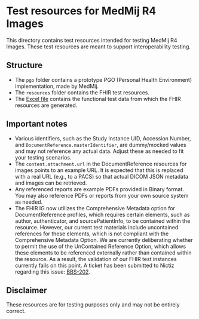 # Test resources for MedMij R4 Images  

This directory contains test resources intended for testing MedMij R4 Images. These test resources are meant to support interoperability testing.

## Structure  
- The `pgo` folder contains a prototype PGO (Personal Health Environment) implementation, made by MedMij.
- The `resources` folder contains the FHIR test resources.
- The [Excel file](https://github.com/Stichting-MedMij/MedMij-R4-Images/blob/1.0.0-alpha.3/test/Testdata_MedMij_Beeldbeschikbaarheid_1.0.0-alpha.3.xlsx) contains the functional test data from which the FHIR resources are generated.

## Important notes
- Various identifiers, such as the Study Instance UID, Accession Number, and `DocumentReference.masterIdentifier`, are dummy/mocked values and may not reference any actual data. Adjust these as needed to fit your testing scenarios.
- The `content.attachment.url` in the DocumentReference resources for images points to an example URL. It is expected that this is replaced with a real URL (e.g., to a PACS) so that actual DICOM JSON metadata and images can be retrieved.  
- Any referenced reports are example PDFs provided in Binary format. You may also reference PDFs or reports from your own source system as needed.
- The FHIR IG now utilizes the Comprehensive Metadata option for DocumentReference profiles, which requires certain elements, such as author, authenticator, and sourcePatientInfo, to be contained within the resource. However, our current test materials include uncontained references for these elements, which is not compliant with the Comprehensive Metadata Option. We are currently deliberating whether to permit the use of the UnContained Reference Option, which allows these elements to be referenced externally rather than contained within the resource. As a result, the validation of our FHIR test instances currently fails on this point.
A ticket has been submitted to Nictiz regarding this issue: [BBS-202](https://nictiz.atlassian.net/browse/BBS-202).

## Disclaimer
These resources are for testing purposes only and may not be entirely correct.
